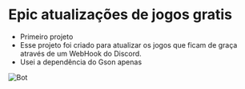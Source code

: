 # Epic atualizações de jogos gratis
* Primeiro projeto
* Esse projeto foi criado para atualizar os jogos que ficam de graça através de um WebHook do Discord.
* Usei a dependência do Gson apenas

![Bot](https://cdn.discordapp.com/attachments/1268001346930606163/1299743852042649660/image.png?ex=671e504a&is=671cfeca&hm=20b0c3a9fd423b60d5d2e02ac044b99cfa1843f1153cebfaced085aea3aa8808&)

